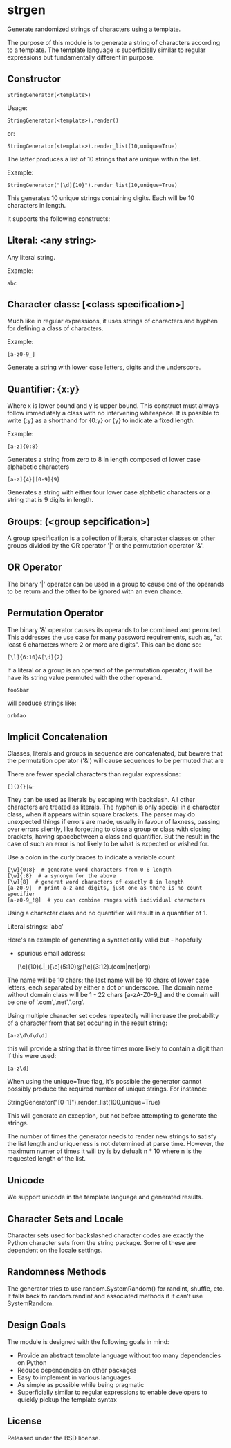 strgen
======
Generate randomized strings of characters using a template.

The purpose of this module is to generate a string of characters
according to a template.  The template language is superficially
similar to regular expressions but fundamentally different in
purpose.

Constructor
-----------

    StringGenerator(<template>)

Usage:

    StringGenerator(<template>).render()

or:

    StringGenerator(<template>).render_list(10,unique=True)

The latter produces a list of 10 strings that are unique within the list.

Example:

    StringGenerator("[\d]{10}").render_list(10,unique=True)

This generates 10 unique strings containing digits. Each will be 10 characters in length.

It supports the following constructs:

Literal: \<any string>
---------------------
Any literal string.

Example:

    abc

Character class: [\<class specification>]
----------------------------------------

Much like in regular expressions, it uses strings of characters
and hyphen for defining a class of characters.

Example:

    [a-z0-9_]

Generate a string with lower case letters, digits and the underscore.

Quantifier: {x:y}
-----------------

Where x is lower bound and y is upper bound. This construct must
always follow immediately a class with no intervening
whitespace. It is possible to write {:y} as a shorthand for {0:y}
or {y} to indicate a fixed length.

Example:

    [a-z]{0:8}

Generates a string from zero to 8 in length composed of lower case
alphabetic characters

    [a-z]{4}|[0-9]{9}

Generates a string with either four lower case alphbetic
characters or a string that is 9 digits in length.

Groups:  (\<group sepcification>)
--------------------------------

A group specification is a collection of literals, character
classes or other groups divided by the OR operator '|' or the
permutation operator '&'.

OR Operator
-----------

The binary '|' operator can be used in a group to cause one of the
operands to be return and the other to be ignored with an even
chance.

Permutation Operator 
-------------------- 

The binary '&' operator causes its operands to be combined and
permuted.  This addresses the use case for many password requirements,
such as, "at least 6 characters where 2 or more are digits". This can
be done so:

    [\l]{6:10}&[\d]{2}

If a literal or a group is an operand of the permutation operator,
it will be have its string value permuted with the other operand.

    foo&bar

will produce strings like:

    orbfao

Implicit Concatenation
----------------------
Classes, literals and groups in sequence are concatenated, but
beware that the permutation operator ('&') will cause sequences to
be permuted that are

There are fewer special characters than regular expressions:

    [](){}|&-

They can be used as literals by escaping with backslash. All other
characters are treated as literals.  The hyphen is only special in a
character class, when it appears within square brackets. The parser
may do unexpected things if errors are made, usually in favour of
laxness, passing over errors silently, like forgetting to close a
group or class with closing brackets, having spacebetween a class and
quantifier.  But the result in the case of such an error is not likely
to be what is expected or wished for.

Use a colon in the curly braces to indicate a variable count

    [\w]{0:8}  # generate word characters from 0-8 length
    [\w]{:8}  # a synonym for the above
    [\w]{8}  # generat word characters of exactly 8 in length
    [a-z0-9]  # print a-z and digits, just one as there is no count specifier
    [a-z0-9_!@]  # you can combine ranges with individual characters

Using a character class and no quantifier will result in a quantifier of 1.

Literal strings: 'abc'

Here's an example of generating a syntactically valid but - hopefully
- spurious email address:

    [\c]{10}(.|_)[\c]{5:10}@[\c]{3:12}.(com|net|org)

The name will be 10 chars; the last name will be 10 chars of lower
case letters, each separated by either a dot or underscore.  The
domain name without domain class will be 1 - 22 chars [a-zA-Z0-9_] and
the domain will be one of '.com','.net','.org'.

Using multiple character set codes repeatedly will increase the
probability of a character from that set occuring in the result
string:

    [a-z\d\d\d\d]

this will provide a string that is three times more likely to contain
a digit than if this were used:

    [a-z\d]

When using the unique=True flag, it's possible the generator cannot
possibly produce the required number of unique strings. For instance:

   StringGenerator("[0-1]").render_list(100,unique=True)

This will generate an exception, but not before attempting to generate
the strings.

The number of times the generator needs to render new strings to
satisfy the list length and uniqueness is not determined at parse
time. However, the maximum numer of times it will try is by defualt 
n * 10 where n is the requested length of the list.

Unicode 
------- 
We support unicode in the template language and
generated results.

Character Sets and Locale
-------------------------
Character sets used for backslashed character codes are exactly
the Python character sets from the string package. Some of these
are dependent on the locale settings.

Randomness Methods
------------------
The generator tries to use random.SystemRandom() for randint,
shuffle, etc. It falls back to random.randint and associated
methods if it can't use SystemRandom.

Design Goals
------------
The module is designed with the following goals in mind:

* Provide an abstract template language without too many
  dependencies on Python
* Reduce dependencies on other packages
* Easy to implement in various languages
* As simple as possible while being pragmatic
* Superficially similar to regular expressions to enable
  developers to quickly pickup the template syntax

License
-------
Released under the BSD license.
